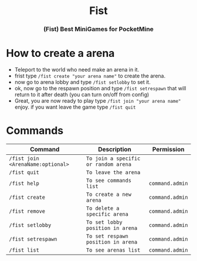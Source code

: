 
<div align="center">
	<h1>Fist</h1>
  <h3>(Fist) Best MiniGames for PocketMine</h3>
</div>

# How to create a arena
- Teleport to the world who need make an arena in it.
- frist type `/fist create "your arena name"` to create the arena.
- now go to arena lobby and type `/fist setlobby` to set it.
- ok, now go to the respawn position and type `/fist setrespawn` that will return to it after death (you can turn on/off from config)
- Great, you are now ready to play type `/fist join "your arena name"` enjoy. if you want leave the game type `/fist quit`

# Commands
Command | Description | Permission
--- | --- | ---
`/fist join <ArenaName:optional>` | `To join a specific or random arena`
`/fist quit` | `To leave the arena` |
`/fist help` | `To see commands list` | `command.admin`
`/fist create` | `To create a new arena` | `command.admin`
`/fist remove` | `To delete a specific arena` | `command.admin`
`/fist setlobby` | `To set lobby position in arena` | `command.admin`
`/fist setrespawn` | `To set respawn position in arena` | `command.admin`
`/fist list` | `To see arenas list` | `command.admin`
